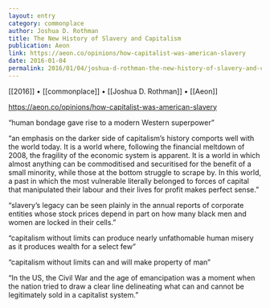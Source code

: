 ```yaml
---
layout: entry
category: commonplace
author: Joshua D. Rothman
title: The New History of Slavery and Capitalism
publication: Aeon
link: https://aeon.co/opinions/how-capitalist-was-american-slavery
date: 2016-01-04
permalink: 2016/01/04/joshua-d-rothman-the-new-history-of-slavery-and-capitalism
---
```


[[2016]] • [[commonplace]] • [[Joshua D. Rothman]] • [[Aeon]]

https://aeon.co/opinions/how-capitalist-was-american-slavery

“human bondage gave rise to a modern Western superpower”

“an emphasis on the darker side of capitalism’s history comports well with the world today. It is a world where, following the financial meltdown of 2008, the fragility of the economic system is apparent. It is a world in which almost anything can be commoditised and securitised for the benefit of a small minority, while those at the bottom struggle to scrape by. In this world, a past in which the most vulnerable literally belonged to forces of capital that manipulated their labour and their lives for profit makes perfect sense.”

“slavery’s legacy can be seen plainly in the annual reports of corporate entities whose stock prices depend in part on how many black men and women are locked in their cells.”

“capitalism without limits can produce nearly unfathomable human misery as it produces wealth for a select few”

“capitalism without limits can and will make property of man”

“In the US, the Civil War and the age of emancipation was a moment when the nation tried to draw a clear line delineating what can and cannot be legitimately sold in a capitalist system.”
